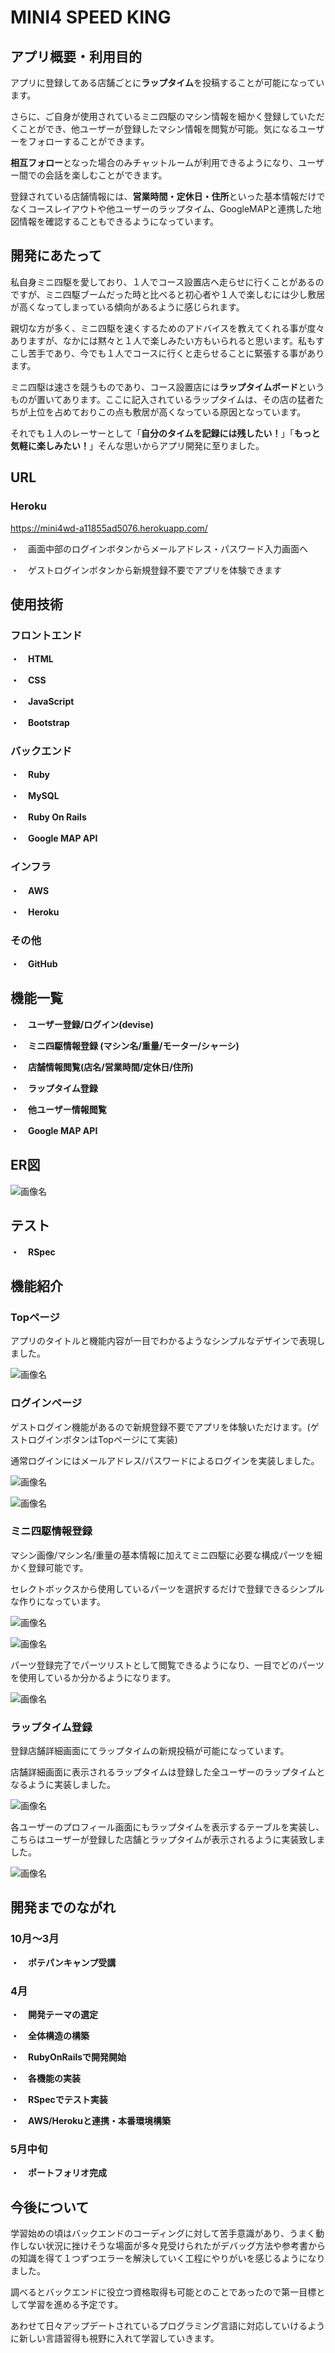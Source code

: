 # MINI4 SPEED KING

## アプリ概要・利用目的
アプリに登録してある店舗ごとに**ラップタイム**を投稿することが可能になっています。

さらに、ご自身が使用されているミニ四駆のマシン情報を細かく登録していただくことができ、他ユーザーが登録したマシン情報を閲覧が可能。気になるユーザーをフォローすることができます。

**相互フォロー**となった場合のみチャットルームが利用できるようになり、ユーザー間での会話を楽しむことができます。

登録されている店舗情報には、**営業時間・定休日・住所**といった基本情報だけでなくコースレイアウトや他ユーザーのラップタイム、GoogleMAPと連携した地図情報を確認することもできるようになっています。

## 開発にあたって
私自身ミニ四駆を愛しており、１人でコース設置店へ走らせに行くことがあるのですが、ミニ四駆ブームだった時と比べると初心者や１人で楽しむには少し敷居が高くなってしまっている傾向があるように感じられます。

親切な方が多く、ミニ四駆を速くするためのアドバイスを教えてくれる事が度々ありますが、なかには黙々と１人で楽しみたい方もいられると思います。私もすこし苦手であり、今でも１人でコースに行くと走らせることに緊張する事があります。

ミニ四駆は速さを競うものであり、コース設置店には**ラップタイムボード**というものが置いてあります。ここに記入されているラップタイムは、その店の猛者たちが上位を占めておりこの点も敷居が高くなっている原因となっています。

それでも１人のレーサーとして「**自分のタイムを記録には残したい！**」「**もっと気軽に楽しみたい！**」そんな思いからアプリ開発に至りました。

## URL
### Heroku
https://mini4wd-a11855ad5076.herokuapp.com/

・　画面中部のログインボタンからメールアドレス・パスワード入力画面へ

・　ゲストログインボタンから新規登録不要でアプリを体験できます

## 使用技術
### フロントエンド
**・　HTML** 

**・　CSS** 

**・　JavaScript** 

**・　Bootstrap**

### バックエンド
**・　Ruby** 

**・　MySQL** 

**・　Ruby On Rails** 

**・　Google MAP API** 

### インフラ
**・　AWS**

**・　Heroku**

### その他
**・　GitHub**

## 機能一覧
**・　ユーザー登録/ログイン(devise)**

**・　ミニ四駆情報登録 (マシン名/重量/モーター/シャーシ)**

**・　店舗情報閲覧(店名/営業時間/定休日/住所)**

**・　ラップタイム登録**

**・　他ユーザー情報閲覧**

**・　Google MAP API**

## ER図
![画像名](./erd.jpg)

## テスト
**・　RSpec**

## 機能紹介
### Topページ
アプリのタイトルと機能内容が一目でわかるようなシンプルなデザインで表現しました。

![画像名](./first_view.jpg)

### ログインページ
ゲストログイン機能があるので新規登録不要でアプリを体験いただけます。(ゲストログインボタンはTopページにて実装)

通常ログインにはメールアドレス/パスワードによるログインを実装しました。

![画像名](./login.jpg)

![画像名](./new.jpg)

### ミニ四駆情報登録
マシン画像/マシン名/重量の基本情報に加えてミニ四駆に必要な構成パーツを細かく登録可能です。

セレクトボックスから使用しているパーツを選択するだけで登録できるシンプルな作りになっています。

![画像名](./machine_new.jpg)

![画像名](./parts.jpg)

パーツ登録完了でパーツリストとして閲覧できるようになり、一目でどのパーツを使用しているか分かるようになります。

![画像名](./parts_2.jpg)

### ラップタイム登録
登録店舗詳細画面にてラップタイムの新規投稿が可能になっています。

店舗詳細画面に表示されるラップタイムは登録した全ユーザーのラップタイムとなるように実装しました。

![画像名](./laptime_new.jpg)

各ユーザーのプロフィール画面にもラップタイムを表示するテーブルを実装し、こちらはユーザーが登録した店舗とラップタイムが表示されるように実装致しました。

![画像名](./laptime.jpg)

## 開発までのながれ
### 10月〜3月
**・　ポテパンキャンプ受講**

### 4月
**・　開発テーマの選定**

**・　全体構造の構築**

**・　RubyOnRailsで開発開始**

**・　各機能の実装**

**・　RSpecでテスト実装**

**・　AWS/Herokuと連携・本番環境構築**

### 5月中旬
**・　ポートフォリオ完成**

## 今後について
学習始めの頃はバックエンドのコーディングに対して苦手意識があり、うまく動作しない状況に挫けそうな場面が多々見受けられたがデバッグ方法や参考書からの知識を得て１つずつエラーを解決していく工程にやりがいを感じるようになりました。

調べるとバックエンドに役立つ資格取得も可能とのことであったので第一目標として学習を進める予定です。

あわせて日々アップデートされているプログラミング言語に対応していけるように新しい言語習得も視野に入れて学習していきます。
